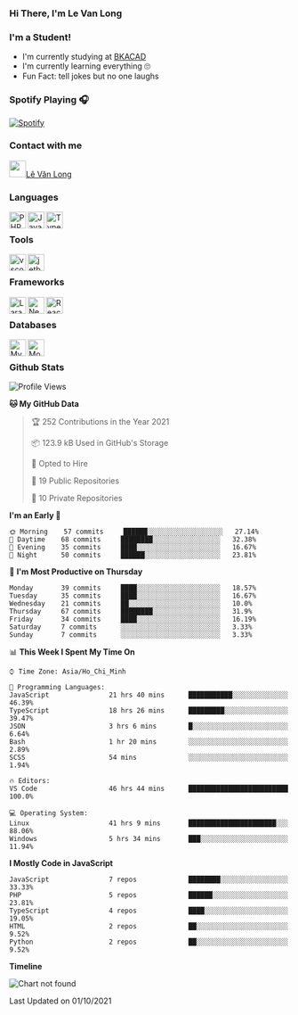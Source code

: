 ### Hi There, I'm Le Van Long 

### I'm a Student!
- I'm currently studying at [BKACAD](https://bkacad.edu.vn/)
- I'm currently learning everything 🙄
- Fun Fact: tell jokes but no one laughs

### Spotify Playing 🎧
[![Spotify](https://spotify-readme-v2-ljjw4c8pd-hiiamlongdz.vercel.app/api/spotify)](https://open.spotify.com/user/312ooo2a5zz44sszdfjmqgjbgmsq)


### Contact with me

[<img src="https://img.icons8.com/dusk/64/000000/facebook-new--v2.png" width="30px"/>Lê Văn Long](https://www.facebook.com/HiiamLongdzz)

### Languages
<img align="left" alt="PHP" src="https://img.icons8.com/dusk/64/000000/php-logo.png" width="30px"/>
<img align="left" alt="JavaScript" src="https://img.icons8.com/dusk/64/000000/javascript.png" width="30px"/>
<img align="left" alt="TypeScript" src="https://img.icons8.com/typescript" width="30px" />
<br />

### Tools
<img align="left" alt="vscode" src="https://img.icons8.com/dusk/64/000000/visual-studio-code-2019.png" width="30px"/>
<img align="left" alt="jetbrain" src="https://camo.githubusercontent.com/8268dcfb76697dd53286590ec9b4385d7a0b89ce/68747470733a2f2f63646e2e6a7364656c6976722e6e65742f6e706d2f73696d706c652d69636f6e734076332f69636f6e732f6a6574627261696e732e737667" width="30px"/>
<br />

### Frameworks
<img align="left" alt="Laravel" src="https://img.icons8.com/ios/50/000000/laravel.png" width="30px"/>
<img align="left" alt="NestJS" src="https://d33wubrfki0l68.cloudfront.net/e937e774cbbe23635999615ad5d7732decad182a/26072/logo-small.ede75a6b.svg" width="30px" />
<img align="left" alt="ReactJS" src="https://img.icons8.com/dusk/64/000000/react.png" width="30px" />
<br />

### Databases
<img align="left" alt="MySQL" src="https://img.icons8.com/ios-filled/50/000000/mysql-logo.png" width="30px"/>
<img align="left" alt="MongoDB" src="https://webimages.mongodb.com/_com_assets/cms/kpo5kblefbjq79065-Horizontal_Default.svg?auto=format%252Ccompress" height="30px" />
<br />


### Github Stats
<!--START_SECTION:waka-->
![Profile Views](http://img.shields.io/badge/Profile%20Views-153-blue)

**🐱 My GitHub Data** 

> 🏆 252 Contributions in the Year 2021
 > 
> 📦 123.9 kB Used in GitHub's Storage 
 > 
> 💼 Opted to Hire
 > 
> 📜 19 Public Repositories 
 > 
> 🔑 10 Private Repositories  
 > 
**I'm an Early 🐤** 

```text
🌞 Morning    57 commits     ██████░░░░░░░░░░░░░░░░░░░   27.14% 
🌆 Daytime    68 commits     ████████░░░░░░░░░░░░░░░░░   32.38% 
🌃 Evening    35 commits     ████░░░░░░░░░░░░░░░░░░░░░   16.67% 
🌙 Night      50 commits     ██████░░░░░░░░░░░░░░░░░░░   23.81%

```
📅 **I'm Most Productive on Thursday** 

```text
Monday       39 commits     ████░░░░░░░░░░░░░░░░░░░░░   18.57% 
Tuesday      35 commits     ████░░░░░░░░░░░░░░░░░░░░░   16.67% 
Wednesday    21 commits     ██░░░░░░░░░░░░░░░░░░░░░░░   10.0% 
Thursday     67 commits     ████████░░░░░░░░░░░░░░░░░   31.9% 
Friday       34 commits     ████░░░░░░░░░░░░░░░░░░░░░   16.19% 
Saturday     7 commits      ░░░░░░░░░░░░░░░░░░░░░░░░░   3.33% 
Sunday       7 commits      ░░░░░░░░░░░░░░░░░░░░░░░░░   3.33%

```


📊 **This Week I Spent My Time On** 

```text
⌚︎ Time Zone: Asia/Ho_Chi_Minh

💬 Programming Languages: 
JavaScript               21 hrs 40 mins      ███████████░░░░░░░░░░░░░░   46.39% 
TypeScript               18 hrs 26 mins      █████████░░░░░░░░░░░░░░░░   39.47% 
JSON                     3 hrs 6 mins        █░░░░░░░░░░░░░░░░░░░░░░░░   6.64% 
Bash                     1 hr 20 mins        ░░░░░░░░░░░░░░░░░░░░░░░░░   2.89% 
SCSS                     54 mins             ░░░░░░░░░░░░░░░░░░░░░░░░░   1.94%

🔥 Editors: 
VS Code                  46 hrs 44 mins      █████████████████████████   100.0%

💻 Operating System: 
Linux                    41 hrs 9 mins       ██████████████████████░░░   88.06% 
Windows                  5 hrs 34 mins       ███░░░░░░░░░░░░░░░░░░░░░░   11.94%

```

**I Mostly Code in JavaScript** 

```text
JavaScript               7 repos             ████████░░░░░░░░░░░░░░░░░   33.33% 
PHP                      5 repos             ██████░░░░░░░░░░░░░░░░░░░   23.81% 
TypeScript               4 repos             ████░░░░░░░░░░░░░░░░░░░░░   19.05% 
HTML                     2 repos             ██░░░░░░░░░░░░░░░░░░░░░░░   9.52% 
Python                   2 repos             ██░░░░░░░░░░░░░░░░░░░░░░░   9.52%

```


**Timeline**

![Chart not found](https://raw.githubusercontent.com/HiiamLongdz/HiiamLongdz/master/charts/bar_graph.png) 


 Last Updated on 01/10/2021
<!--END_SECTION:waka-->
